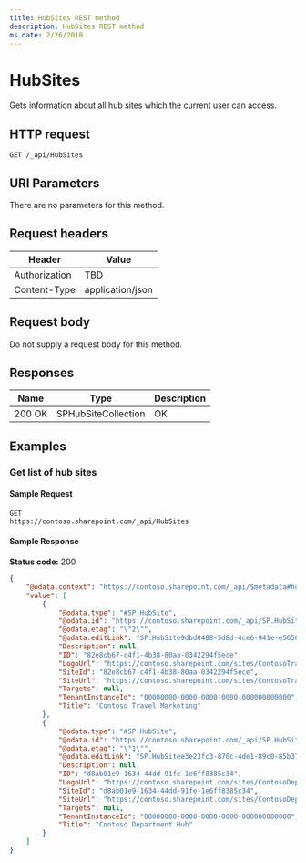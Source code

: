 ```yaml
---
title: HubSites REST method
description: HubSites REST method
ms.date: 2/26/2018
---
```


# HubSites

Gets information about all hub sites which the current user can access.

## HTTP request

```
GET /_api/HubSites
```

## URI Parameters

There are no parameters for this method.

## Request headers

| Header | Value |
|--------|-------|
|Authorization|TBD|
|Content-Type|application/json|

## Request body

Do not supply a request body for this method.

## Responses

| Name   | Type  | Description|
|--------|-------|------------|
|200 OK|SPHubSiteCollection |OK|


## Examples

### Get list of hub sites

#### Sample Request

```HTTP
GET
https://contoso.sharepoint.com/_api/HubSites
```

#### Sample Response
**Status code:** 200

```JSON
{
	"@odata.context": "https://contoso.sharepoint.com/_api/$metadata#hubsites",
	"value": [
		{
			"@odata.type": "#SP.HubSite",
			"@odata.id": "https://contoso.sharepoint.com/_api/SP.HubSite9dbd0488-5d8d-4ce6-941e-e5650bc216f4",
			"@odata.etag": "\"2\"",
			"@odata.editLink": "SP.HubSite9dbd0488-5d8d-4ce6-941e-e5650bc216f4",
			"Description": null,
			"ID": "82e8cb67-c4f1-4b38-80aa-0342294f5ece",
			"LogoUrl": "https://contoso.sharepoint.com/sites/ContosoTravelMarketing/SiteAssets/__hubLogo____hubLogo__.png",
			"SiteId": "82e8cb67-c4f1-4b38-80aa-0342294f5ece",
			"SiteUrl": "https://contoso.sharepoint.com/sites/ContosoTravelMarketing",
			"Targets": null,
			"TenantInstanceId": "00000000-0000-0000-0000-000000000000",
			"Title": "Contoso Travel Marketing"
		},
		{
			"@odata.type": "#SP.HubSite",
			"@odata.id": "https://contoso.sharepoint.com/_api/SP.HubSitee3e23fc3-870c-4de1-89c0-85b378e42b2e",
			"@odata.etag": "\"1\"",
			"@odata.editLink": "SP.HubSitee3e23fc3-870c-4de1-89c0-85b378e42b2e",
			"Description": null,
			"ID": "d8ab01e9-1634-44dd-91fe-1e6ff8385c34",
			"LogoUrl": "https://contoso.sharepoint.com/sites/ContosoDepartment/SiteAssets/__sitelogo__keep_calm_hit_refresh.png",
			"SiteId": "d8ab01e9-1634-44dd-91fe-1e6ff8385c34",
			"SiteUrl": "https://contoso.sharepoint.com/sites/ContosoDepartment",
			"Targets": null,
			"TenantInstanceId": "00000000-0000-0000-0000-000000000000",
			"Title": "Contoso Department Hub"
		}
	]
}
```